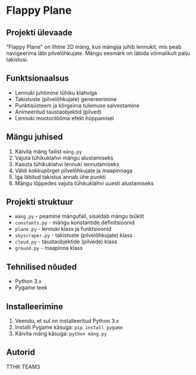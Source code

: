 # Flappy Plane

## Projekti ülevaade
"Flappy Plane" on lihtne 2D mäng, kus mängija juhib lennukit, mis peab navigeerima läbi pilvelõhkujate. Mängu eesmärk on läbida võimalikult palju takistusi.

## Funktsionaalsus
- Lennuki juhtimine tühiku klahviga
- Takistuste (pilvelõhkujate) genereerimine
- Punktisüsteem ja kõrgeima tulemuse salvestamine
- Animeeritud taustaobjektid (pilved)
- Lennuki mootorilõõma efekt hüppamisel

## Mängu juhised
1. Käivita mäng failist `mäng.py`
2. Vajuta tühikuklahvi mängu alustamiseks
3. Kasuta tühikuklahvi lennuki lennutamiseks
4. Väldi kokkupõrget pilvelõhkujate ja maapinnaga
5. Iga läbitud takistus annab ühe punkti
6. Mängu lõppedes vajuta tühikuklahvi uuesti alustamiseks

## Projekti struktuur
- `mäng.py` - peamine mängufail, sisaldab mängu tsüklit
- `constants.py` - mängu konstantide definitsioonid
- `plane.py` - lennuki klass ja funktsioonid
- `skyscraper.py` - takistuste (pilvelõhkujate) klass
- `cloud.py` - taustaobjektide (pilvede) klass
- `ground.py` - maapinna klass

## Tehnilised nõuded
- Python 3.x
- Pygame teek

## Installeerimine
1. Veendu, et sul on installeeritud Python 3.x
2. Installi Pygame käsuga: `pip install pygame`
3. Käivita mäng käsuga: `python mäng.py`

## Autorid
TTHK TEAM3
